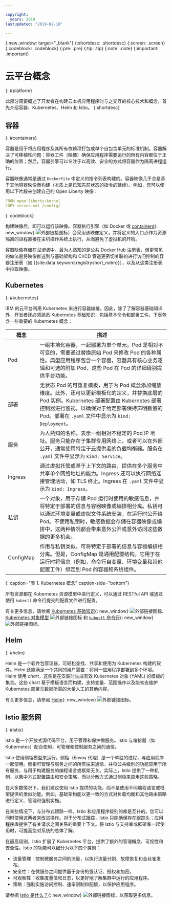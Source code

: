 ```yaml
---

copyright:
  years: 2019
lastupdated: "2019-02-18"

---
```


{:new_window: target="_blank"}
{:shortdesc: .shortdesc}
{:screen: .screen}
{:codeblock: .codeblock}
{:pre: .pre}
{:tip: .tip}
{:note: .note}
{:important: .important}

# 云平台概念
{: #platform}

此部分简要概述了开发者在构建云本机应用程序时与之交互的核心技术和概念，首先介绍容器、Kubernetes、Helm 和 Istio。
{:shortdesc}

## 容器
{: #containers}

容器是用于将应用程序及其所有依赖项打包成单个自包含单元的标准机制。容器解决了可移植性问题：容器工件（映像）确保应用程序需要运行的所有内容都位于正确的位置；然后，容器引擎可以专注于以高效、安全的方式将容器作为隔离进程运行。

容器映像通常是通过 `Dockerfile` 中定义的指令列表构建的。容器映像几乎总是基于其他容器映像而构建（本质上是已知先前状态的指令的延续）。例如，您可以使用以下片段来创建自己的 Open Liberty 映像：

```yaml
FROM open-liberty:kernel
COPY server.xml /config/
```
{: codeblock}

构建映像后，即可以运行该映像。容器执行引擎（如 Docker 或 [containerd](https://containerd.io/){: new_window} ![外部链接图标](../icons/launch-glyph.svg "外部链接图标")）会采用该映像定义，并将定义的入口点作为资源隔离的进程直接在主机操作系统上执行，从而避免了虚拟机的开销。

容器映像存储在*注册表*中。最为人熟知的是公共 Docker Hub 注册表，但更常见的做法是将映像推送到与基础架构和 CI/CD 管道更密切关联的进行访问控制的容器注册表（如 {{site.data.keyword.registryshort_notm}}），以及从这类注册表中拉取映像。

## Kubernetes
{: #kubernetes}

IBM 的云平台利用 Kubernetes 来进行容器编排。因此，除了了解容器基础知识外，开发者还必须熟悉 Kubernetes 基础知识，包括基本命令和部署工件。下表包含一些重要的 Kubernetes 概念：

|概念|描述|
|---------|-------------|
|Pod|一组本地化容器，一起部署为单个单元。Pod 是相对不可变的，需要通过替换原始 Pod 来修改 Pod 的各种属性。典型应用程序包含一个容器，容器具有核心业务逻辑和可选的附加 Pod，这些 Pod 在 Pod 的详细级别提供平台功能。|
|部署|无状态 Pod 的可重复模板，用于为 Pod 概念添加缩放维度。此外，还可以更新模板化的定义，并替换底层的 Pod 实例。Kubernetes 部署配置由 Kubernetes 部署控制器进行监视，以确保对于给定部署保持声明数量的 Pod。部署在 `.yaml` 文件中显示为 `kind: Deployment`。|
|服务|为人熟知的名称，表示一组相对不稳定的 Pod IP 地址。服务只能存在于集群专用网络上，或者可以在外部公开，通常使用特定于云提供者的负载均衡器。服务在 `.yaml` 文件中显示为 `kind: Service`。|
|Ingress|通过虚拟托管或基于上下文的路由，提供在多个服务中共享单个网络地址的能力。Ingress 还可以执行网络连接管理活动，如 TLS 终止。Ingress 在 `.yaml` 文件中显示为 `kind: Ingress`。|
|私钥|一个对象，用于存储 Pod 运行时使用的敏感信息，并将特定于部署的信息与容器映像或编排相分离。私钥可以通过环境变量或虚拟文件系统安装，在运行时公开给 Pod。不使用私钥时，敏感数据会存储在容器映像或编排中，这两种情况都会带来意外公开或意外访问这些数据的更多机会。|
|ConfigMap|作用与私钥类似，可将特定于部署的信息与容器编排相分离。但是，ConfigMap 是通用配置结构。它用于在运行时将信息（例如，命令行自变量、环境变量和其他配置工件）绑定到 Pod 的容器和系统组件。| 
{: caption="表 1. Kubernetes 概念" caption-side="bottom"}

所有资源都在 Kubernetes 资源模型中进行定义，可以通过 RESTful API 或通过使用 `kubectl` 命令行提交的配置文件进行配置。

有关更多信息，请参阅 [Kubernetes 基础知识](https://kubernetes.io/docs/tutorials/kubernetes-basics/){: new_window} ![外部链接图标](../icons/launch-glyph.svg "外部链接图标")、[Kubernetes 对象模型](https://kubernetes.io/docs/concepts/overview/working-with-objects/kubernetes-objects/) ![外部链接图标](../icons/launch-glyph.svg "外部链接图标") 和 [`kubectl` 命令行](https://kubernetes.io/docs/reference/kubectl/overview/){: new_window} ![外部链接图标](../icons/launch-glyph.svg "外部链接图标")。 

## Helm
{: #helm}

Helm 是一个软件包管理器，可轻松查找、共享和使用为 Kubernetes 构建的软件。Helm 还能满足一个共同的用户需要：将同一应用程序部署到多个环境。Helm 使用 *chart*，这些是在安装时生成有效 Kubernetes 对象 (YAML) 的模板的集合。这些 chart 基于模板语言而构建，支持变量、范围操作以及能省去维护 Kubernetes 部署元数据所需的大量人工的其他内容。

有关更多信息，请参阅 [Helm](https://helm.sh/){: new_window} ![外部链接图标](../icons/launch-glyph.svg "外部链接图标")。

## Istio 服务网
{: #istio}

Istio 是一个开放式源代码平台，用于管理和保护微服务。Istio 与编排器（如 Kubernetes）配合使用，可管理和控制服务之间的通信。

Istio 使用侧柜模型来运行。侧柜（Envoy 代理）是一个单独的进程，与应用程序一起使用。侧柜可管理与服务之间的所有往来通信，并将公共级别的功能应用于所有服务，与用于构建服务的编程语言或框架无关。实际上，Istio 提供了一种机制，以集中方式配置路由和安全策略，而以分散方式通过侧柜来应用这些策略。

在大多数情况下，我们建议使用 Istio 提供的功能，而不是使用不同编程语言或框架提供的类似功能。例如，基础架构能以更一致的方式对负载均衡和其他路由策略进行定义、管理和强制实施。

在某些情况下，与分布式跟踪一样，Istio 和应用程序级别的库是互补的。您可以同时使用这两者来改进操作。对于分布式跟踪，Istio 只能确保存在跟踪头；应用程序库提供了有关请求之间关系的重要上下文。将 Istio 与支持库或框架库一起使用时，可提高您对系统的总体了解。

在最高级别，Istio 扩展了 Kubernetes 平台，提供了额外的管理概念、可视性和安全性。Istio 的功能可以细分为以下四个类别：

* 流量管理：控制微服务之间的流量，以执行流量分割、故障恢复和金丝雀发布。
* 安全性：在微服务之间提供基于身份的强认证、授权和加密。
* 可观察性：收集度量值和日志，以更好地了解集群中运行的应用程序。
* 策略：强制实施访问控制、速率限制和配额，以保护应用程序。

请参阅 [Istio 是什么？](https://istio.io/docs/concepts/what-is-istio/){: new_window} ![外部链接图标](../icons/launch-glyph.svg "外部链接图标")，以获取更多信息。



